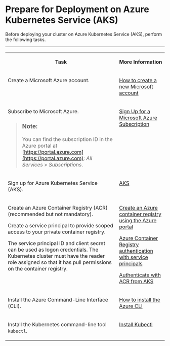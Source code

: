 <!-- loioa3c3a9c49ded4a2098514987b0f57254 -->

# Prepare for Deployment on Azure Kubernetes Service \(AKS\)

Before deploying your cluster on Azure Kubernetes Service \(AKS\), perform the following tasks.

****


<table>
<tr>
<th valign="top">

Task

</th>
<th valign="top">

More Information

</th>
</tr>
<tr>
<td valign="top">

Create a Microsoft Azure account.

</td>
<td valign="top">

[How to create a new Microsoft account](https://support.microsoft.com/en-us/account-billing/how-to-create-a-new-microsoft-account-a84675c3-3e9e-17cf-2911-3d56b15c0aaf)

</td>
</tr>
<tr>
<td valign="top">

Subscribe to Microsoft Azure.

> ### Note:  
> You can find the subscription ID in the Azure portal at [https://portal.azure.com](https://portal.azure.com): *All Services* \> *Subscriptions*.



</td>
<td valign="top">

[Sign Up for a Microsoft Azure Subscription](https://learn.microsoft.com/en-us/dynamics-nav/how-to--sign-up-for-a-microsoft-azure-subscription)

</td>
</tr>
<tr>
<td valign="top">

Sign up for Azure Kubernetes Service \(AKS\).

</td>
<td valign="top">

[AKS](https://docs.microsoft.com/en-us/azure/aks)

</td>
</tr>
<tr>
<td valign="top">

Create an Azure Container Registry \(ACR\) \(recommended but not mandatory\).

Create a service principal to provide scoped access to your private container registry.

The service principal ID and client secret can be used as logon credentials. The Kubernetes cluster must have the reader role assigned so that it has pull permissions on the container registry.

</td>
<td valign="top">

[Create an Azure container registry using the Azure portal](https://docs.microsoft.com/en-us/azure/container-registry/container-registry-get-started-portal)

[Azure Container Registry authentication with service principals](https://docs.microsoft.com/en-us/azure/container-registry/container-registry-auth-service-principal)

[Authenticate with ACR from AKS](https://docs.microsoft.com/en-us/azure/container-registry/container-registry-auth-aks)

</td>
</tr>
<tr>
<td valign="top">

Install the Azure Command-Line Interface \(CLI\).

</td>
<td valign="top">

[How to install the Azure CLI](https://docs.microsoft.com/en-us/cli/azure/install-azure-cli)

</td>
</tr>
<tr>
<td valign="top">

Install the Kubernetes command-line tool `kubectl`.

</td>
<td valign="top">

[Install Kubectl](https://kubernetes.io/docs/tasks/tools/#kubectl)

</td>
</tr>
</table>

